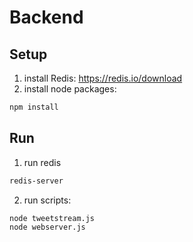 # Backend

## Setup

1. install Redis: https://redis.io/download
2. install node packages: 
```bash
npm install
```

## Run

1. run redis
```bash
redis-server
```

2. run scripts:
```bash
node tweetstream.js
node webserver.js
```